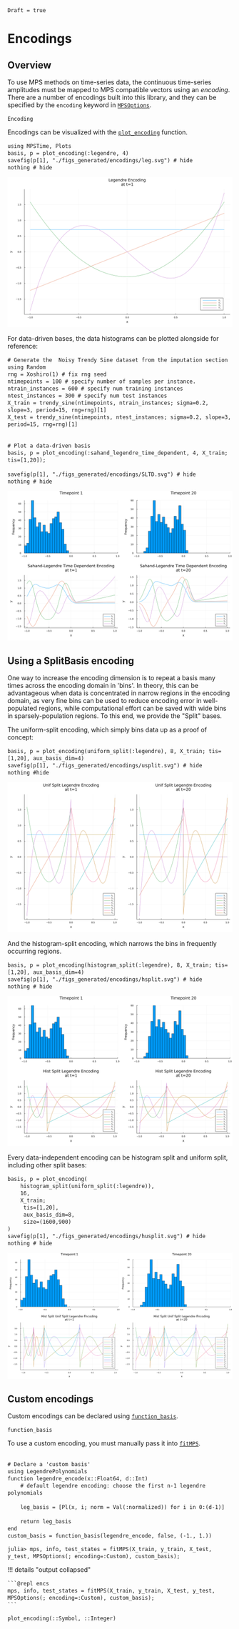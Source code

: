 ```@meta
Draft = true

```
# Encodings
## Overview
To use MPS methods on time-series data, the continuous time-series amplitudes must be mapped to MPS compatible vectors using an *encoding*. There are a number of encodings built into this library, and they can be specified by the `encoding` keyword in [`MPSOptions`](@ref).

```@docs
Encoding
```

Encodings can be visualized with the [`plot_encoding`](@ref) function.

```@example encs
using MPSTime, Plots
basis, p = plot_encoding(:legendre, 4)
savefig(p[1], "./figs_generated/encodings/leg.svg") # hide
nothing # hide
```
![](./figs_generated/encodings/leg.svg)


For data-driven bases, the data histograms can be plotted alongside for reference:
```@example encs
# Generate the  Noisy Trendy Sine dataset from the imputation section
using Random 
rng = Xoshiro(1) # fix rng seed
ntimepoints = 100 # specify number of samples per instance.
ntrain_instances = 600 # specify num training instances
ntest_instances = 300 # specify num test instances
X_train = trendy_sine(ntimepoints, ntrain_instances; sigma=0.2, slope=3, period=15, rng=rng)[1]
X_test = trendy_sine(ntimepoints, ntest_instances; sigma=0.2, slope=3, period=15, rng=rng)[1]


# Plot a data-driven basis
basis, p = plot_encoding(:sahand_legendre_time_dependent, 4, X_train; tis=[1,20]);

savefig(p[1], "./figs_generated/encodings/SLTD.svg") # hide
nothing # hide
```
![](./figs_generated/encodings/SLTD.svg)

## Using a SplitBasis encoding

One way to increase the encoding dimension is to repeat a basis many times across the encoding domain in 'bins'. In theory, this can be advantageous when data is concentrated in narrow regions in the encoding domain, as very fine bins can be used to reduce encoding error in well-populated regions, while computational effort can be saved with wide bins in sparsely-population regions. To this end, we provide the "Split" bases.

The uniform-split encoding, which simply bins data up as a proof of concept:

```@example encs
basis, p = plot_encoding(uniform_split(:legendre), 8, X_train; tis=[1,20], aux_basis_dim=4)
savefig(p[1], "./figs_generated/encodings/usplit.svg") # hide
nothing #hide
```

![](./figs_generated/encodings/usplit.svg)

And the histogram-split encoding, which narrows the bins in frequently occurring regions.

```@example encs
basis, p = plot_encoding(histogram_split(:legendre), 8, X_train; tis=[1,20], aux_basis_dim=4)
savefig(p[1], "./figs_generated/encodings/hsplit.svg") # hide
nothing # hide
```
![](./figs_generated/encodings/hsplit.svg)

Every data-independent encoding can be histogram split and uniform split, including other split bases:

```@example encs
basis, p = plot_encoding(
    histogram_split(uniform_split(:legendre)), 
    16, 
    X_train;
     tis=[1,20], 
     aux_basis_dim=8, 
     size=(1600,900)
)
savefig(p[1], "./figs_generated/encodings/husplit.svg") # hide
nothing # hide
```

![](./figs_generated/encodings/husplit.svg)


## Custom encodings

Custom encodings can be declared using [`function_basis`](@ref).

```@docs
function_basis
```

To use a custom encoding, you must manually pass it into [`fitMPS`](@ref).

```@example encs

# Declare a 'custom basis'
using LegendrePolynomials
function legendre_encode(x::Float64, d::Int)
    # default legendre encoding: choose the first n-1 legendre polynomials

    leg_basis = [Pl(x, i; norm = Val(:normalized)) for i in 0:(d-1)] 
    
    return leg_basis
end
custom_basis = function_basis(legendre_encode, false, (-1., 1.))
```

```julia-repl
julia> mps, info, test_states = fitMPS(X_train, y_train, X_test, y_test, MPSOptions(; encoding=:Custom), custom_basis);
```

!!! details "output collapsed"

    ```@repl encs
    mps, info, test_states = fitMPS(X_train, y_train, X_test, y_test, MPSOptions(; encoding=:Custom), custom_basis);
    ```

```@docs
plot_encoding(::Symbol, ::Integer)
```
